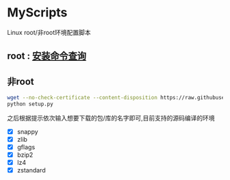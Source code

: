 # MyScripts

Linux root/非root环境配置脚本

## root : [安装命令查询](WEB)

## 非root

```bash
wget --no-check-certificate --content-disposition https://raw.githubusercontent.com/luzhixing12345/MyScripts/main/setup.py
python setup.py
```

之后根据提示依次输入想要下载的包/库的名字即可,目前支持的源码编译的环境

- [x] snappy
- [x] zlib
- [x] gflags
- [x] bzip2
- [x] lz4
- [x] zstandard

